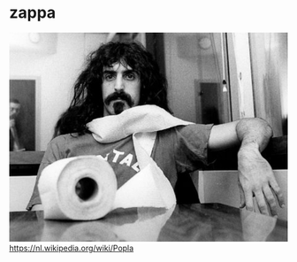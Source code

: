# zappa
![](https://github.com/nondejus/zappa/blob/main/ArtBoard%20Image%20(164).jpg)
https://nl.wikipedia.org/wiki/Popla
